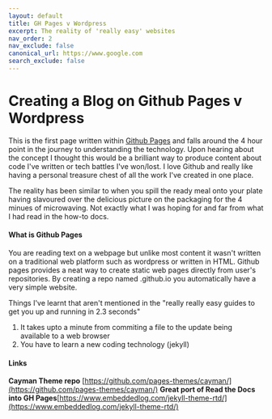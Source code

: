 ```yaml
---
layout: default
title: GH Pages v Wordpress 
excerpt: The reality of 'really easy' websites
nav_order: 2
nav_exclude: false
canonical_url: https://www.google.com
search_exclude: false
---
```



 
# Creating a Blog on Github Pages v Wordpress

This is the first page written within [Github Pages](https://pages.github.com/) and falls around the 4 hour point in the journey to understanding the technology. Upon hearing about the concept I thought this would be a brilliant way to produce content about code I've written or tech battles I've won/lost. I love Github and really like having a personal treasure chest of all the work I've created in one place.

The reality has been similar to when you spill the ready meal onto your plate having slavoured over the delicious picture on the packaging for the 4 minues of microwaving. Not exactly what I was hoping for and far from what I had read in the how-to docs.

#### What is Github Pages
You are reading text on a webpage but unlike most content it wasn't written on a traditional web platform such as wordpress or written in HTML. Github pages provides a neat way to create static web pages directly from user's repositories. By creating a repo named <username>.github.io you automatically have a very simple website.


Things I've learnt that aren't mentioned in the "really really easy guides to get you up and running in 2.3 seconds"
1. It takes upto a minute from commiting a file to the update being available to a web browser
2. You have to learn a new coding technology (jekyll)


#### Links
**Cayman Theme repo** [https://github.com/pages-themes/cayman/](https://github.com/pages-themes/cayman/)
**Great port of Read the Docs into GH Pages**[https://www.embeddedlog.com/jekyll-theme-rtd/](https://www.embeddedlog.com/jekyll-theme-rtd/)
